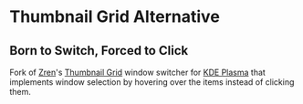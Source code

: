 # Thumbnail Grid Alternative
## Born to Switch, Forced to Click
Fork of [Zren](https://github.com/Zren)'s [Thumbnail Grid](https://invent.kde.org/plasma/kdeplasma-addons/-/tree/master/windowswitchers/thumbnail_grid) window switcher for [KDE Plasma](https://kde.org/plasma-desktop/) that implements window selection by hovering over the items instead of clicking them.
